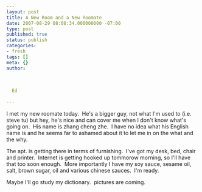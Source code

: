 ```yaml
---
layout: post
title: A New Room and a New Roomate
date: 2007-08-29 08:08:34.000000000 -07:00
type: post
published: true
status: publish
categories:
- fresh
tags: []
meta: {}
author:
  
  
  
  Ed
  
---
```

<p>I met my new roomate today.  He's a bigger guy, not what I'm used to (i.e. steve tu) but hey, he's nice and can cover me when I don't know what's going on.  His name is zhang cheng zhe.  I have no idea what his English name is and he seems far to ashamed about it to let me in on the what and the why.</p>
<p>The apt. is getting there in terms of furnishing.  I've got my desk, bed, chair and printer.  Internet is getting hooked up tommorow morning, so I'll have that too soon enough.  More importantly I have my soy sauce, sesame oil, salt, brown sugar, oil and various chinese sauces.  I'm ready.</p>
<p>Maybe I'll go study my dictionary.  pictures are coming.</p>
